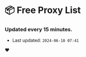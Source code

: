 # :package: Free Proxy List
### Updated every 15 minutes.

- Last updated: `2024-06-10 07:41`

:heart:
